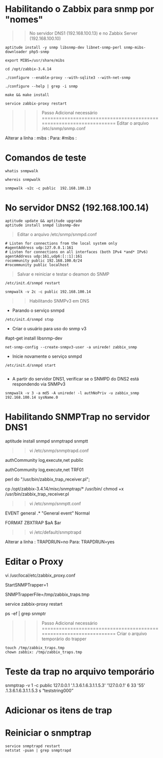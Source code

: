 # Habilitando o Zabbix para snmp por "nomes"
>> No servidor DNS1 (192.168.100.13) e no Zabbix Server (192.168.100.10)

```
aptitude install -y snmp libsnmp-dev libnet-snmp-perl snmp-mibs-downloader php5-snmp

export MIBS=/usr/share/mibs

cd /opt/zabbix-3.4.14

./configure --enable-proxy --with-sqlite3 --with-net-snmp

./configure --help | grep -i snmp

make && make install

service zabbix-proxy restart
```
>>> Passo Adicional necessário ===================================================================
>>> Editar o arquivo /etc/snmp/snmp.conf 

Alterar a linha :
mibs :
Para:
#mibs :

# Comandos de teste

```
whatis snmpwalk

whereis snmpwalk

snmpwalk -v2c -c public  192.168.100.13
```

# No servidor DNS2 (192.168.100.14)

```
aptitude update && aptitude upgrade
aptitude install snmpd libsnmp-dev

```

> Editar o arquivo /etc/snmp/snmpd.conf

```
# Listen for connections from the local system only
#agentAddress udp:127.0.0.1:161
# Listen for connections on all interfaces (both IPv4 *and* IPv6)
agentAddress udp:161,udp6:[::1]:161
rocommunity public 192.168.100.0/24
#rocommunity public localhost
```

> Salvar e reiniciar e testar o deamon do SNMP

```
/etc/init.d/snmpd restart

snmpwalk -v 2c -c public 192.168.100.14

```

>> Habilitando SNMPv3 em DNS

* Parando o serviço snmpd

```
/etc/init.d/snmpd stop
```

* Criar o usuário para uso do snmp v3

#apt-get install libsnmp-dev

```
net-snmp-config --create-snmpv3-user -a unirede! zabbix_snmp
```

* Inicie novamente o serviço snmpd

```
/etc/init.d/snmpd start


```

* A partir do servidor DNS1, verificar se o SNMPD do DNS2 está respondendo via SNMPv3

```
snmpwalk -v 3 -a md5 -A unirede! -l authNoPriv -u zabbix_snmp 192.168.100.14 sysName.0

```

# Habilitando SNMPTrap no servidor DNS1

aptitude install snmpd snmptrapd snmptt


>> vi /etc/snmp/snmptrapd.conf

authCommunity log,execute,net public

authCommunity log,execute,net TRF01

perl do "/usr/bin/zabbix_trap_receiver.pl";


cp /opt/zabbix-3.4.14/misc/snmptrap/* /usr/bin/
chmod +x /usr/bin/zabbix_trap_receiver.pl

>> vi /etc/snmp/snmptt.conf

EVENT general .* "General event" Normal

FORMAT ZBXTRAP $aA $ar


>> vi /etc/default/snmptrapd

Alterar a linha :
TRAPDRUN=no
Para:
TRAPDRUN=yes



# Editar o Proxy
vi /usr/local/etc/zabbix_proxy.conf

StartSNMPTrapper=1

SNMPTrapperFile=/tmp/zabbix_traps.tmp


service zabbix-proxy restart

ps -ef | grep snmptr

>>> Passo Adicional necessário ===================================================================
>>> Criar o arquivo temporário do trapper
```
touch /tmp/zabbix_traps.tmp
chown zabbix: /tmp/zabbix_traps.tmp

```

# Teste da trap no arquivo temporário

snmptrap -v 1 -c public 127.0.0.1 '.1.3.6.1.6.3.1.1.5.3' '127.0.0.1' 6 33 '55' .1.3.6.1.6.3.1.1.5.3 s “teststring000”

# Adicionar os itens de trap

# Reiniciar o snmptrap

```
service snmptrapd restart
netstat -puan | grep snmptrapd
```
